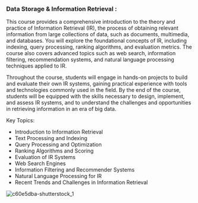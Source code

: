 ### Data Storage & Information Retrieval :

This course provides a comprehensive introduction to the theory and practice of Information Retrieval (IR), the process of obtaining relevant information from large collections of data, such as documents, multimedia, and databases. You will explore the foundational concepts of IR, including indexing, query processing, ranking algorithms, and evaluation metrics. The course also covers advanced topics such as web search, information filtering, recommendation systems, and natural language processing techniques applied to IR.

Throughout the course, students will engage in hands-on projects to build and evaluate their own IR systems, gaining practical experience with tools and technologies commonly used in the field. By the end of the course, students will be equipped with the skills necessary to design, implement, and assess IR systems, and to understand the challenges and opportunities in retrieving information in an era of big data.

Key Topics:

- Introduction to Information Retrieval
- Text Processing and Indexing
- Query Processing and Optimization
- Ranking Algorithms and Scoring
- Evaluation of IR Systems
- Web Search Engines
- Information Filtering and Recommender Systems
- Natural Language Processing for IR
- Recent Trends and Challenges in Information Retrieval
  
![c60e5dba-shutterstock_1](https://github.com/user-attachments/assets/2d7440da-eac9-4b96-8518-ea5ee5d5f312)
